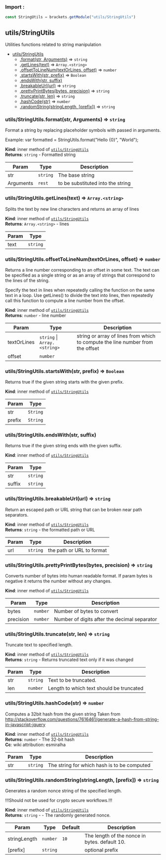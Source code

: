 ### Import :
```js
const StringUtils = brackets.getModule("utils/StringUtils")
```

<a name="module_utils/StringUtils"></a>

## utils/StringUtils
Utilities functions related to string manipulation


* [utils/StringUtils](#module_utils/StringUtils)
    * [.format(str, Arguments)](#module_utils/StringUtils..format) ⇒ <code>string</code>
    * [.getLines(text)](#module_utils/StringUtils..getLines) ⇒ <code>Array.&lt;string&gt;</code>
    * [.offsetToLineNum(textOrLines, offset)](#module_utils/StringUtils..offsetToLineNum) ⇒ <code>number</code>
    * [.startsWith(str, prefix)](#module_utils/StringUtils..startsWith) ⇒ <code>Boolean</code>
    * [.endsWith(str, suffix)](#module_utils/StringUtils..endsWith)
    * [.breakableUrl(url)](#module_utils/StringUtils..breakableUrl) ⇒ <code>string</code>
    * [.prettyPrintBytes(bytes, precision)](#module_utils/StringUtils..prettyPrintBytes) ⇒ <code>string</code>
    * [.truncate(str, len)](#module_utils/StringUtils..truncate) ⇒ <code>string</code>
    * [.hashCode(str)](#module_utils/StringUtils..hashCode) ⇒ <code>number</code>
    * [.randomString(stringLength, [prefix])](#module_utils/StringUtils..randomString) ⇒ <code>string</code>

<a name="module_utils/StringUtils..format"></a>

### utils/StringUtils.format(str, Arguments) ⇒ <code>string</code>
Format a string by replacing placeholder symbols with passed in arguments.Example: var formatted = StringUtils.format("Hello {0}", "World");

**Kind**: inner method of [<code>utils/StringUtils</code>](#module_utils/StringUtils)  
**Returns**: <code>string</code> - Formatted string  

| Param | Type | Description |
| --- | --- | --- |
| str | <code>string</code> | The base string |
| Arguments | <code>rest</code> | to be substituted into the string |

<a name="module_utils/StringUtils..getLines"></a>

### utils/StringUtils.getLines(text) ⇒ <code>Array.&lt;string&gt;</code>
Splits the text by new line characters and returns an array of lines

**Kind**: inner method of [<code>utils/StringUtils</code>](#module_utils/StringUtils)  
**Returns**: <code>Array.&lt;string&gt;</code> - lines  

| Param | Type |
| --- | --- |
| text | <code>string</code> | 

<a name="module_utils/StringUtils..offsetToLineNum"></a>

### utils/StringUtils.offsetToLineNum(textOrLines, offset) ⇒ <code>number</code>
Returns a line number corresponding to an offset in some text. The text canbe specified as a single string or as an array of strings that correspond tothe lines of the string.Specify the text in lines when repeatedly calling the function on the sametext in a loop. Use getLines() to divide the text into lines, then repeatedly callthis function to compute a line number from the offset.

**Kind**: inner method of [<code>utils/StringUtils</code>](#module_utils/StringUtils)  
**Returns**: <code>number</code> - line number  

| Param | Type | Description |
| --- | --- | --- |
| textOrLines | <code>string</code> \| <code>Array.&lt;string&gt;</code> | string or array of lines from which      to compute the line number from the offset |
| offset | <code>number</code> |  |

<a name="module_utils/StringUtils..startsWith"></a>

### utils/StringUtils.startsWith(str, prefix) ⇒ <code>Boolean</code>
Returns true if the given string starts with the given prefix.

**Kind**: inner method of [<code>utils/StringUtils</code>](#module_utils/StringUtils)  

| Param | Type |
| --- | --- |
| str | <code>String</code> | 
| prefix | <code>String</code> | 

<a name="module_utils/StringUtils..endsWith"></a>

### utils/StringUtils.endsWith(str, suffix)
Returns true if the given string ends with the given suffix.

**Kind**: inner method of [<code>utils/StringUtils</code>](#module_utils/StringUtils)  

| Param | Type |
| --- | --- |
| str | <code>string</code> | 
| suffix | <code>string</code> | 

<a name="module_utils/StringUtils..breakableUrl"></a>

### utils/StringUtils.breakableUrl(url) ⇒ <code>string</code>
Return an escaped path or URL string that can be broken near path separators.

**Kind**: inner method of [<code>utils/StringUtils</code>](#module_utils/StringUtils)  
**Returns**: <code>string</code> - the formatted path or URL  

| Param | Type | Description |
| --- | --- | --- |
| url | <code>string</code> | the path or URL to format |

<a name="module_utils/StringUtils..prettyPrintBytes"></a>

### utils/StringUtils.prettyPrintBytes(bytes, precision) ⇒ <code>string</code>
Converts number of bytes into human readable format.If param bytes is negative it returns the number without any changes.

**Kind**: inner method of [<code>utils/StringUtils</code>](#module_utils/StringUtils)  

| Param | Type | Description |
| --- | --- | --- |
| bytes | <code>number</code> | Number of bytes to convert |
| precision | <code>number</code> | Number of digits after the decimal separator |

<a name="module_utils/StringUtils..truncate"></a>

### utils/StringUtils.truncate(str, len) ⇒ <code>string</code>
Truncate text to specified length.

**Kind**: inner method of [<code>utils/StringUtils</code>](#module_utils/StringUtils)  
**Returns**: <code>string</code> - Returns truncated text only if it was changed  

| Param | Type | Description |
| --- | --- | --- |
| str | <code>string</code> | Text to be truncated. |
| len | <code>number</code> | Length to which text should be truncated |

<a name="module_utils/StringUtils..hashCode"></a>

### utils/StringUtils.hashCode(str) ⇒ <code>number</code>
Computes a 32bit hash from the given stringTaken from http://stackoverflow.com/questions/7616461/generate-a-hash-from-string-in-javascript-jquery

**Kind**: inner method of [<code>utils/StringUtils</code>](#module_utils/StringUtils)  
**Returns**: <code>number</code> - The 32-bit hash  
**Cc**: wiki attribution: esmiralha  

| Param | Type | Description |
| --- | --- | --- |
| str | <code>string</code> | The string for which hash is to be computed |

<a name="module_utils/StringUtils..randomString"></a>

### utils/StringUtils.randomString(stringLength, [prefix]) ⇒ <code>string</code>
Generates a random nonce string of the specified length.!!!Should not be used for crypto secure workflows.!!!

**Kind**: inner method of [<code>utils/StringUtils</code>](#module_utils/StringUtils)  
**Returns**: <code>string</code> - - The randomly generated nonce.  

| Param | Type | Default | Description |
| --- | --- | --- | --- |
| stringLength | <code>number</code> | <code>10</code> | The length of the nonce in bytes. default 10. |
| [prefix] | <code>string</code> |  | optional prefix |

